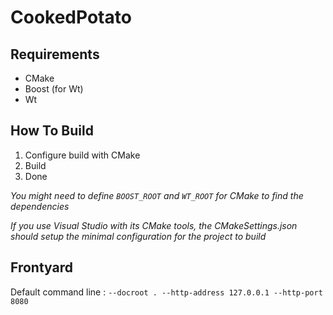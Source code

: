 # CookedPotato
## Requirements
- CMake
- Boost (for Wt)
- Wt
## How To Build
1) Configure build with CMake
2) Build
3) Done

*You might need to define `BOOST_ROOT` and `WT_ROOT` for CMake to find the dependencies*

*If you use Visual Studio with its CMake tools, the CMakeSettings.json should setup the minimal configuration for the project to build*

## Frontyard
Default command line : `--docroot . --http-address 127.0.0.1 --http-port 8080`
